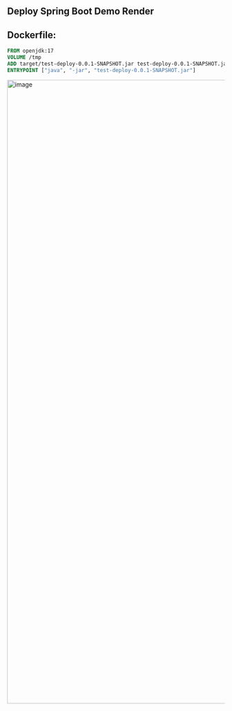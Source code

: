 ## Deploy Spring Boot Demo Render

## Dockerfile:
```dockerfile
FROM openjdk:17
VOLUME /tmp
ADD target/test-deploy-0.0.1-SNAPSHOT.jar test-deploy-0.0.1-SNAPSHOT.jar
ENTRYPOINT ["java", "-jar", "test-deploy-0.0.1-SNAPSHOT.jar"]
```

<img width="1440" alt="image" src="https://github.com/hoangtien2k3qx1/test-deploy/assets/122768076/9b2affd8-6bc2-4e52-9a1e-05c856b362ff">
